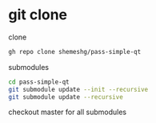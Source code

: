 # git clone

clone

```bash
gh repo clone shemeshg/pass-simple-qt
```

submodules

```bash
cd pass-simple-qt
git submodule update --init --recursive
git submodule update --recursive
```

checkout master for all submodules